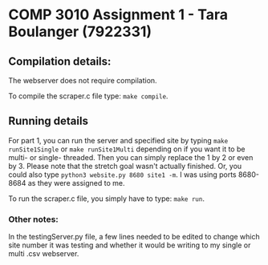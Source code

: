 # COMP 3010 Assignment 1 - Tara Boulanger (7922331)

## Compilation details:
The webserver does not require compilation.

To compile the scraper.c file type: `make compile`.

## Running details
For part 1, you can run the server and specified site by typing `make runSite1Single` or `make runSite1Multi` depending on if you want it to be multi- or single- threaded. Then you can simply replace the 1 by 2 or even by 3. Please note that the stretch goal wasn't actually finished.
Or, you could also type `python3 website.py 8680 site1 -m`. I was using ports 8680-8684 as they were assigned to me.

To run the scraper.c file, you simply have to type: `make run`.

### Other notes:
In the testingServer.py file, a few lines needed to be edited to change which site number it was testing and whether it would be writing to my single or multi .csv webserver. 